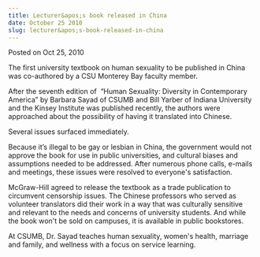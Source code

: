 ```yaml
---
title: Lecturer&apos;s book released in China
date: October 25 2010
slug: lecturer&apos;s-book-released-in-china
---
```





<span class="date">Posted on Oct 25, 2010    </span>
<p>The first university textbook on human sexuality to be published
in China was co-authored by a CSU Monterey Bay faculty
member.&#xA0;</p>
<p>After the seventh edition of&#xA0; &#x201C;Human Sexuality: Diversity
in Contemporary America&#x201D; by Barbara Sayad of CSUMB and Bill Yarber
of Indiana University and the Kinsey Institute was published
recently, the authors were approached about the possibility of
having it translated into Chinese.</p>
<p>Several issues surfaced immediately.</p>
<p>Because it&#x2019;s illegal to be gay or lesbian in China, the
government would not approve the book for use in public
universities, and cultural biases and assumptions needed to be
addressed. After numerous phone calls, e-mails and meetings, these
issues were resolved to everyone&apos;s satisfaction.</p>
<p>McGraw-Hill agreed to release the textbook as a trade
publication to circumvent censorship issues. The Chinese professors
who served as volunteer translators did their work in a way that
was culturally sensitive and relevant to the needs and concerns of
university students. And while the book won&apos;t be sold on campuses,
it is available in public bookstores.</p>
<p>At CSUMB, Dr. Sayad teaches human sexuality, women&apos;s health,
marriage and family, and wellness with a focus on service
learning.</p>





